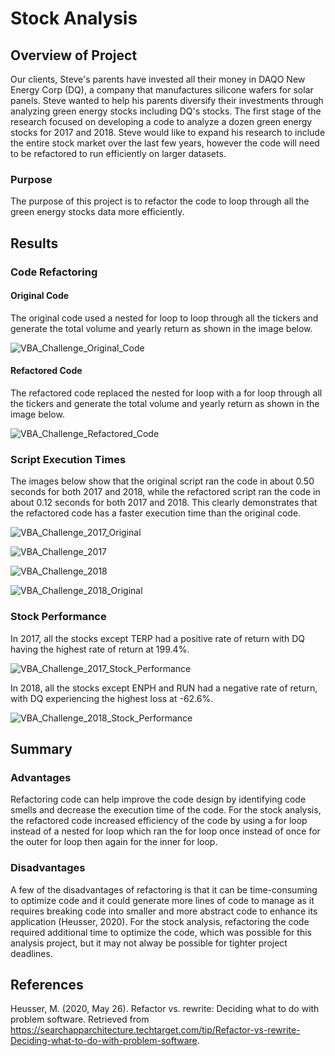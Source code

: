# Stock Analysis 
## Overview of Project
Our clients, Steve's parents have invested all their money in DAQO New Energy Corp (DQ), a company that manufactures silicone wafers for solar panels. Steve wanted to help his parents diversify their investments through analyzing green energy stocks including DQ's stocks. The first stage of the research focused on developing a code to analyze a dozen green energy stocks for 2017 and 2018. Steve would like to expand his research to include the entire stock market over the last few years, however the code will need to be refactored to run efficiently on larger datasets. 

### Purpose
The purpose of this project is to refactor the code to loop through all the green energy stocks data more efficiently. 

## Results

### Code Refactoring

#### Original Code
The original code used a nested for loop to loop through all the tickers and generate the total volume and yearly return as shown in the image below. 


![VBA_Challenge_Original_Code](https://user-images.githubusercontent.com/78664640/111036535-a691e880-83ed-11eb-8cd0-536f9fe8c23e.png)

#### Refactored Code
The refactored code replaced the nested for loop with a for loop through all the tickers and generate the total volume and yearly return as shown in the image below.


![VBA_Challenge_Refactored_Code](https://user-images.githubusercontent.com/78664640/111036553-b6113180-83ed-11eb-91f0-f79ec961d6ac.png)

### Script Execution Times

The images below show that the original script ran the code in about 0.50 seconds for both 2017 and 2018, while the refactored script ran the code in about 0.12 seconds for both 2017 and 2018. This clearly demonstrates that the refactored code has a faster execution time than the original code.

![VBA_Challenge_2017_Original](https://user-images.githubusercontent.com/78664640/111036726-af36ee80-83ee-11eb-9739-e3f4ba13e0d1.png)

![VBA_Challenge_2017](https://user-images.githubusercontent.com/78664640/111036766-e2797d80-83ee-11eb-8fd1-5bb3ee23fbbc.png)

![VBA_Challenge_2018](https://user-images.githubusercontent.com/78664640/111036793-1a80c080-83ef-11eb-9a42-6dcd7726d5cf.png)

![VBA_Challenge_2018_Original](https://user-images.githubusercontent.com/78664640/111036776-f624e400-83ee-11eb-96d0-3f184d5e8bc0.png)

### Stock Performance
In 2017, all the stocks except TERP had a positive rate of return with DQ having the highest rate of return at 199.4%. 

![VBA_Challenge_2017_Stock_Performance](https://user-images.githubusercontent.com/78664640/111036854-66336a00-83ef-11eb-8f95-1b388bb79d9f.png)

In 2018, all the stocks except ENPH and RUN had a negative rate of return, with DQ experiencing the highest loss at -62.6%. 

![VBA_Challenge_2018_Stock_Performance](https://user-images.githubusercontent.com/78664640/111036860-6e8ba500-83ef-11eb-91cb-543b627a63b7.png)

## Summary 

### Advantages

Refactoring code can help improve the code design by identifying code smells and decrease the execution time of the code. For the stock analysis, the refactored code increased efficiency of the code by using a for loop instead of a nested for loop which ran the for loop once instead of once for the outer for loop then again for the inner for loop.

### Disadvantages

A few of the disadvantages of refactoring is that it can be time-consuming to optimize code and it could generate more lines of code to manage as it requires breaking code into smaller and more abstract code to enhance its application (Heusser, 2020). For the stock analysis, refactoring the code required additional time to optimize the code, which was possible for this analysis project, but it may not alway be possible for tighter project deadlines.  

## References

Heusser, M. (2020, May 26). Refactor vs. rewrite: Deciding what to do with problem software. Retrieved from https://searchapparchitecture.techtarget.com/tip/Refactor-vs-rewrite-Deciding-what-to-do-with-problem-software. 





